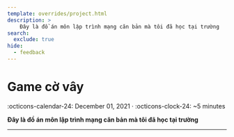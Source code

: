 ```yaml
---
template: overrides/project.html
description: >
    Đây là đồ án môn lập trình mạng căn bản mà tôi đã học tại trường
search:
  exclude: true
hide:
  - feedback
---
```


# Game cờ vây

<span>
:octicons-calendar-24: December 01, 2021 ·
:octicons-clock-24: ~5 minutes

</span>

__Đây là đồ án môn lập trình mạng căn bản mà tôi đã học tại trường__


---
